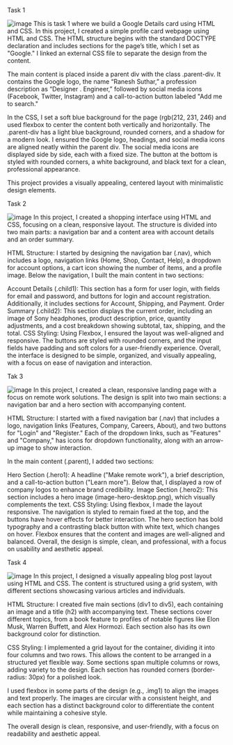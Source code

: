 Task 1

![image](https://github.com/user-attachments/assets/3a692a73-36f0-4143-b18b-bfe210d127c7)
This is task 1 where we build a Google Details card using HTML and CSS.
In this project, I created a simple profile card webpage using HTML and CSS. The HTML structure begins with the standard DOCTYPE declaration and includes sections for the page’s title, which I set as "Google." I linked an external CSS file to separate the design from the content.

The main content is placed inside a parent div with the class .parent-div. It contains the Google logo, the name “Ranesh Suthar,” a profession description as “Designer . Engineer,” followed by social media icons (Facebook, Twitter, Instagram) and a call-to-action button labeled "Add me to search."

In the CSS, I set a soft blue background for the page (rgb(212, 231, 246) and used flexbox to center the content both vertically and horizontally. The .parent-div has a light blue background, rounded corners, and a shadow for a modern look. I ensured the Google logo, headings, and social media icons are aligned neatly within the parent div. The social media icons are displayed side by side, each with a fixed size. The button at the bottom is styled with rounded corners, a white background, and black text for a clean, professional appearance.

This project provides a visually appealing, centered layout with minimalistic design elements.


Task 2

![image](https://github.com/user-attachments/assets/d7ac9c9d-5533-44d2-b06d-21ec0cf48d1f)
In this project, I created a shopping interface using HTML and CSS, focusing on a clean, responsive layout. The structure is divided into two main parts: a navigation bar and a content area with account details and an order summary.

HTML Structure:
I started by designing the navigation bar (.nav), which includes a logo, navigation links (Home, Shop, Contact, Help), a dropdown for account options, a cart icon showing the number of items, and a profile image. Below the navigation, I built the main content in two sections:

Account Details (.child1): This section has a form for user login, with fields for email and password, and buttons for login and account registration. Additionally, it includes sections for Account, Shipping, and Payment.
Order Summary (.child2): This section displays the current order, including an image of Sony headphones, product description, price, quantity adjustments, and a cost breakdown showing subtotal, tax, shipping, and the total.
CSS Styling:
Using Flexbox, I ensured the layout was well-aligned and responsive. The buttons are styled with rounded corners, and the input fields have padding and soft colors for a user-friendly experience. Overall, the interface is designed to be simple, organized, and visually appealing, with a focus on ease of navigation and interaction.


Tak 3

![image](https://github.com/user-attachments/assets/c7910d11-6362-42f7-af12-b85a167203c2)
In this project, I created a clean, responsive landing page with a focus on remote work solutions. The design is split into two main sections: a navigation bar and a hero section with accompanying content.

HTML Structure:
I started with a fixed navigation bar (.nav) that includes a logo, navigation links (Features, Company, Careers, About), and two buttons for "Login" and "Register." Each of the dropdown links, such as "Features" and "Company," has icons for dropdown functionality, along with an arrow-up image to show interaction.

In the main content (.parent), I added two sections:

Hero Section (.hero1): A headline ("Make remote work"), a brief description, and a call-to-action button ("Learn more"). Below that, I displayed a row of company logos to enhance brand credibility.
Image Section (.hero2): This section includes a hero image (image-hero-desktop.png), which visually complements the text.
CSS Styling:
Using flexbox, I made the layout responsive. The navigation is styled to remain fixed at the top, and the buttons have hover effects for better interaction. The hero section has bold typography and a contrasting black button with white text, which changes on hover. Flexbox ensures that the content and images are well-aligned and balanced. Overall, the design is simple, clean, and professional, with a focus on usability and aesthetic appeal.


Task 4

![image](https://github.com/user-attachments/assets/5e3dc189-3bec-4469-8b36-4d3db0c40d1c)
In this project, I designed a visually appealing blog post layout using HTML and CSS. The content is structured using a grid system, with different sections showcasing various articles and individuals.

HTML Structure:
I created five main sections (div1 to div5), each containing an image and a title (h2) with accompanying text. These sections cover different topics, from a book feature to profiles of notable figures like Elon Musk, Warren Buffett, and Alex Hormozi. Each section also has its own background color for distinction.

CSS Styling:
I implemented a grid layout for the container, dividing it into four columns and two rows. This allows the content to be arranged in a structured yet flexible way. Some sections span multiple columns or rows, adding variety to the design. Each section has rounded corners (border-radius: 30px) for a polished look.

I used flexbox in some parts of the design (e.g., .img1) to align the images and text properly. The images are circular with a consistent height, and each section has a distinct background color to differentiate the content while maintaining a cohesive style.

The overall design is clean, responsive, and user-friendly, with a focus on readability and aesthetic appeal.
